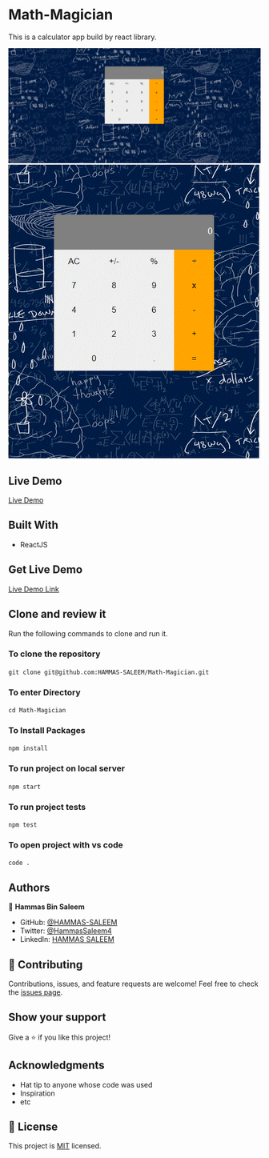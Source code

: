 # Math-Magician

This is a calculator app build by react library.

![SCREENSHOT](./src/components/images/react-calculator.GIF)
![SCREENSHOT](./src/components/images/react-calculator-mobile.GIF)

## Live Demo

[Live Demo]()

## Built With

- ReactJS

## Get Live Demo

[Live Demo Link]()


## Clone and review it

Run the following commands to clone and run it.

### To clone the repository

  `git clone git@github.com:HAMMAS-SALEEM/Math-Magician.git`

### To enter Directory

`cd Math-Magician`

### To Install Packages

`npm install`

### To run project on local server

`npm start`

### To run project tests

`npm test`

### To open project with vs code 

`code .`

## Authors

👤 **Hammas Bin Saleem**

- GitHub: [@HAMMAS-SALEEM](https://github.com/HAMMAS-SALEEM)
- Twitter: [@HammasSaleem4](https://twitter.com/HammasSaleem4)
- LinkedIn: [HAMMAS SALEEM](https://www.linkedin.com/in/hammas-saleem-407)

## 🤝 Contributing
Contributions, issues, and feature requests are welcome!
Feel free to check the [issues page](../../issues/).

## Show your support
Give a ⭐️ if you like this project!

## Acknowledgments
- Hat tip to anyone whose code was used
- Inspiration
- etc

## 📝 License
This project is [MIT](./MIT.md) licensed.
